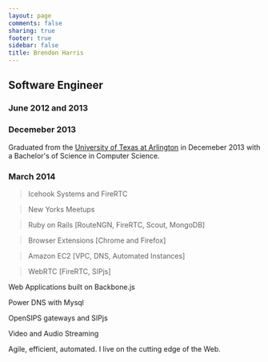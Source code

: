 ```yaml
---
layout: page
comments: false
sharing: true
footer: true
sidebar: false
title: Brendon Harris
---
```


## Software Engineer

### June 2012 and 2013

### Decemeber 2013

Graduated from the [University of Texas at Arlington](http://www.uta.edu/uta/) in Decemeber 2013 with a Bachelor's of Science in Computer Science.

### March 2014

>Icehook Systems and FireRTC

>New Yorks Meetups

>Ruby on Rails [RouteNGN, FireRTC, Scout, MongoDB]

>Browser Extensions [Chrome and Firefox]

>Amazon EC2 [VPC, DNS, Automated Instances]

>WebRTC [FireRTC, SIPjs]

Web Applications built on Backbone.js

Power DNS with Mysql

OpenSIPS gateways and SIPjs

Video and Audio Streaming

Agile, efficient, automated. I live on the cutting edge of the Web.
